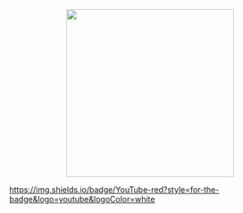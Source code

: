 <div id="header" align="center">
  <img src="https://i.imgur.com/fnh7MQK.png" width="300" height="300"/>
</div>




https://img.shields.io/badge/YouTube-red?style=for-the-badge&logo=youtube&logoColor=white

<!--
**Hydr46605/Hydr46605** is a ✨ _special_ ✨ repository because its `README.md` (this file) appears on your GitHub profile.

Here are some ideas to get you started:

- 🔭 I’m currently working on ...
- 🌱 I’m currently learning ...
- 👯 I’m looking to collaborate on ...
- 🤔 I’m looking for help with ...
- 💬 Ask me about ...
- 📫 How to reach me: ...
- 😄 Pronouns: ...
- ⚡ Fun fact: ...
-->
